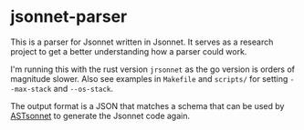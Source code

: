 # jsonnet-parser

This is a parser for Jsonnet written in Jsonnet. It serves as a research project to get a better understanding how a parser could work.

I'm running this with the rust version `jrsonnet` as the go version is orders of magnitude slower. Also see examples in `Makefile` and `scripts/` for setting `--max-stack` and `--os-stack`.

The output format is a JSON that matches a schema that can be used by [ASTsonnet](https://github.com/crdsonnet/astsonnet) to generate the Jsonnet code again.
